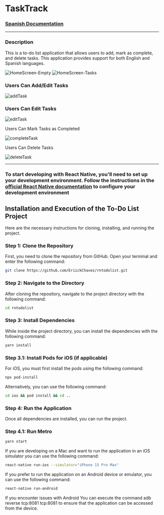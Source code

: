 # TaskTrack

### [Spanish Documentation](./README.es.md)

---

### Description

This is a to-do list application that allows users to add, mark as complete, and delete tasks.
This application provides support for both English and Spanish languages.

![HomeScreen-Empty](screenshots/HomeScreen-empty.png)
![HomeScreen-Tasks](screenshots/HomeScreen-tasks.png)

### Users Can Add/Edit Tasks

![addTask](screenshots/addTask.gif)

### Users Can Edit Tasks

![editTask](screenshots/editTask.gif)

Users Can Mark Tasks as Completed

![completeTask](screenshots/completeTask.gif)

Users Can Delete Tasks

![deleteTask](screenshots/deleteTask.gif)

---

### To start developing with React Native, you'll need to set up your development environment. Follow the instructions in the [official React Native documentation](https://reactnative.dev/docs/environment-setup) to configure your development environment

## Installation and Execution of the To-Do List Project

Here are the necessary instructions for cloning, installing, and running the project.

### Step 1: Clone the Repository

First, you need to clone the repository from GitHub. Open your terminal and enter the following command:

```bash
git clone https://github.com/EriickChavez/rntodolist.git
```

### Step 2: Navigate to the Directory

After cloning the repository, navigate to the project directory with the following command:

```bash
cd rntodolist
```

### Step 3: Install Dependencies

While inside the project directory, you can install the dependencies with the following command:

```bash
yarn install
```

### Step 3.1: Install Pods for iOS (if applicable)

For iOS, you must first install the pods using the following command:

```bash
npx pod-install
```

Alternatively, you can use the following command:

```bash
cd ios && pod install && cd ..
```

### Step 4: Run the Application

Once all dependencies are installed, you can run the project.

### Step 4.1: Run Metro

```bash
yarn start
```

If you are developing on a Mac and want to run the application in an iOS simulator you can use the following command:

```bash
react-native run-ios --simulator="iPhone 15 Pro Max"
```

If you prefer to run the application on an Android device or emulator, you can use the following command:

```bash
react-native run-android
```

If you encounter issues with Android
You can execute the command adb reverse tcp:8081 tcp:8081 to ensure that the application can be accessed from the device.

